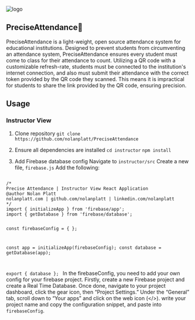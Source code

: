  ![logo](https://github.com/user-attachments/assets/a80551cc-73c8-4aa3-bbce-793c9bb0c2d0)

## PreciseAttendance🚀

PreciseAttendance is a light-weight, open source attendance system for educational institutions. Designed to prevent students from circumventing an attendance system, PreciseAttendance ensures every student must come to class for their attendance to count. Utilizing a QR code with a customizable refresh-rate, students must be connected to the institution's internet connection, and also must submit their attendance with the correct token provided by the QR code they scanned. This means it is impractical for students to share the link provided by the QR code, ensuring precision.   

## Usage
### Instructor View
1. Clone repository
`git clone https://github.com/nolanplatt/PreciseAttendance`

2. Ensure all dependencies are installed
`cd instructor`
`npm install`

3. Add Firebase database config
Navigate to `instructor/src`
Create a new file, `firebase.js`
Add the following:
<code>
/*
Precise Attendance | Instructor View React Application
@author Nolan Platt
nolanplatt.com | github.com/nolanplatt | linkedin.com/nolanplatt
*/
import { initializeApp } from 'firebase/app';
import { getDatabase } from 'firebase/database';

const firebaseConfig = {
};

const app = initializeApp(firebaseConfig);
const database = getDatabase(app);

export { database };
</code>
In the firebaseConfig, you need to add your own config for your firebase project.
Firstly, create a new Firebase project and create a Real Time Database. Once done, navigate to your project dashboard, click the gear icon, then “Project Settings.” Under the “General” tab, scroll down to “Your apps” and click on the web icon (</>). write your project name and copy the configuration snippet, and paste into `firebaseConfig`.



